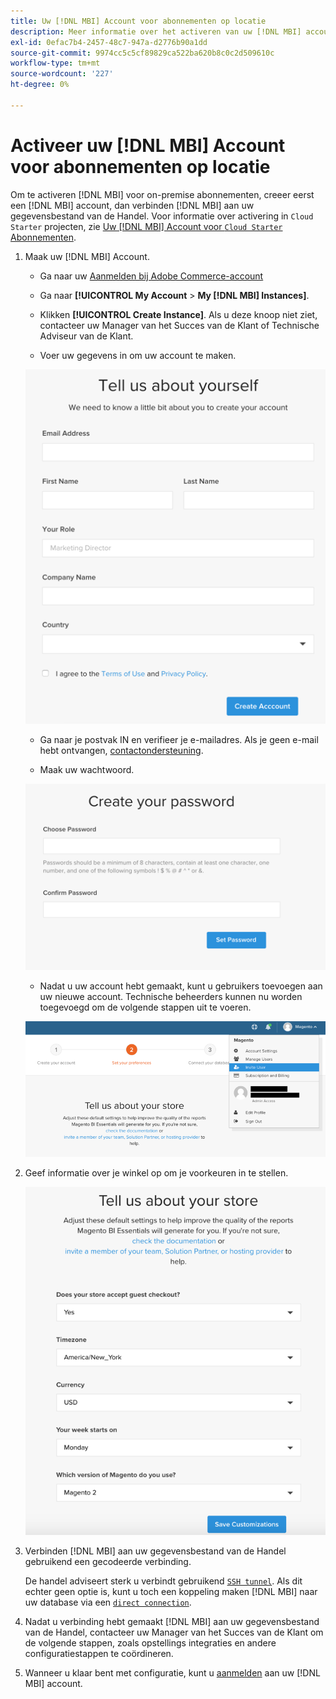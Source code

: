 ```yaml
---
title: Uw [!DNL MBI] Account voor abonnementen op locatie
description: Meer informatie over het activeren van uw [!DNL MBI] account voor On-Premise Abonnementen.
exl-id: 0efac7b4-2457-48c7-947a-d2776b90a1dd
source-git-commit: 9974cc5c5cf89829ca522ba620b8c0c2d509610c
workflow-type: tm+mt
source-wordcount: '227'
ht-degree: 0%

---
```


# Activeer uw [!DNL MBI] Account voor abonnementen op locatie

Om te activeren [!DNL MBI] voor on-premise abonnementen, creeer eerst een [!DNL MBI] account, dan verbinden [!DNL MBI] aan uw gegevensbestand van de Handel. Voor informatie over activering in `Cloud Starter` projecten, zie [Uw [!DNL MBI] Account voor `Cloud Starter` Abonnementen](../getting-started/cloud-activation.md).

1. Maak uw [!DNL MBI] Account.

   - Ga naar uw [Aanmelden bij Adobe Commerce-account](https://account.magento.com/customer/account/login)

   - Ga naar **[!UICONTROL My Account** > **My [!DNL MBI] Instances]**.

   - Klikken **[!UICONTROL Create Instance]**. Als u deze knoop niet ziet, contacteer uw Manager van het Succes van de Klant of Technische Adviseur van de Klant.

   - Voer uw gegevens in om uw account te maken.

   ![](../assets/create-account-2.png)

   - Ga naar je postvak IN en verifieer je e-mailadres. Als je geen e-mail hebt ontvangen, [contactondersteuning](https://experienceleague.adobe.com/docs/commerce-knowledge-base/kb/troubleshooting/miscellaneous/mbi-service-policies.html?lang=en).

   - Maak uw wachtwoord.

   ![](../assets/create-account-4.png)

   - Nadat u uw account hebt gemaakt, kunt u gebruikers toevoegen aan uw nieuwe account. Technische beheerders kunnen nu worden toegevoegd om de volgende stappen uit te voeren.

   ![](../assets/create-account-5.png)

1. Geef informatie over je winkel op om je voorkeuren in te stellen.

   ![](../assets/create-account-6.png)

1. Verbinden [!DNL MBI] aan uw gegevensbestand van de Handel gebruikend een gecodeerde verbinding.

   De handel adviseert sterk u verbindt gebruikend [`SSH tunnel`](../data-analyst/importing-data/integrations/mysql-via-ssh-tunnel.md). Als dit echter geen optie is, kunt u toch een koppeling maken [!DNL MBI] naar uw database via een [`direct connection`](../data-analyst/importing-data/integrations/mysql-via-a-direct-connection.md).

1. Nadat u verbinding hebt gemaakt [!DNL MBI] aan uw gegevensbestand van de Handel, contacteer uw Manager van het Succes van de Klant om de volgende stappen, zoals opstellings integraties en andere configuratiestappen te coördineren.

1. Wanneer u klaar bent met configuratie, kunt u [aanmelden](../getting-started/sign-in.md) aan uw [!DNL MBI] account.
